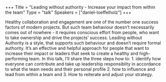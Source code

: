 +++
Title = "Leading without authority - Increase your impact from within the team"
Type = "talk"
Speakers = ["daniel-loeffelholz"]
+++

Healthy collaboration and engagement are one of the number one success factors of modern projects. But such team behaviour doesn’t necessarily comes out of nowhere - it requires conscious effort from people, who want to take ownership and drive the projects’ success. Leading without Authority is a style, that supports such behaviour and doesn’t require formal authority. It’s an effective and helpful approach for people that want to increase their impact or leaders that seek to create a healthy and high-performing team. In this talk, I’ll share the three steps how to: 1. identify how everyone can contribute and take up leadership responsiblity in accordance to what the team needs and their personal profile 2. how to influence and lead from within a team and 3. How to reiterate and adjust your strategy.
